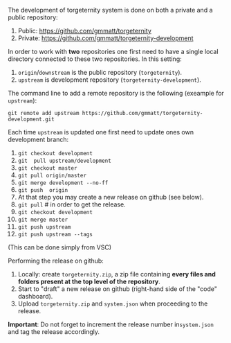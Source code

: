 The development of torgeternity system is done on both a private and a public repository:
1. Public: https://github.com/gmmatt/torgeternity
1. Private: https://github.com/gmmatt/torgeternity-development

In order to work with **two** repositories one first need to have a single local directory connected to these two repositories.
In this setting: 
1. `origin`/`downstream` is the public repository (`torgeternity`).
1. `upstream` is development repository (`torgeternity-development`).

The command line to add a remote repository is the following (exeample for `upstream`):

`git remote add upstream https://github.com/gmmatt/torgeternity-development.git`

Each time `upstream` is updated one first need to update ones own development branch:

1. `git checkout development`
1. `git  pull upstream/development`
1. `git checkout master`
1. `git pull origin/master`
1. `git merge development --no-ff`
1. `git push  origin`
1. At that step you may create a new release on github (see below).
1. `git pull` # in order to get the release.
1. `git checkout development`
1. `git merge master`
1. `git push upstream`
1. `git push upstream --tags`

(This can be done simply from VSC)


Performing the release on github:

1. Locally: create `torgeternity.zip`, a zip file containing **every files and folders present at the top level of the repository**.
1. Start to "draft" a new release on github (right-hand side of the "code" dashboard).
1. Upload `torgeternity.zip` and `system.json` when proceeding to the release.

**Important**: Do not forget to increment the release number in`system.json` and tag the release accordingly.



